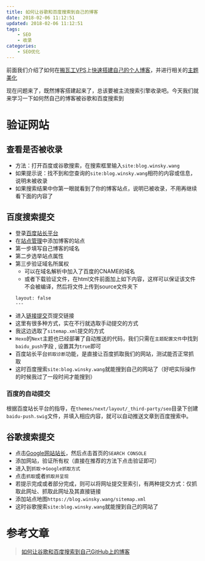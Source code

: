 ```yaml
---
title: 如何让谷歌和百度搜索到自己的博客
date: 2018-02-06 11:12:51
updated: 2018-02-06 11:12:51
tags:
	- SEO
	- 收录
categories: 
	- SEO优化
---
```

前面我们介绍了如何在[搬瓦工VPS][1]上[快速搭建自己的个人博客][2]，并进行相关的[主题美化][3]

现在问题来了，既然博客搭建起来了，总该要被主流搜索引擎收录吧。今天我们就来学习一下如何然自己的博客被谷歌和百度搜索到

<!-- more -->

# 验证网站
## 查看是否被收录
- 方法：打开百度或谷歌搜索，在搜索框里输入`site:blog.winsky.wang`
- 如果提示说：找不到和您查询的`site:blog.winsky.wang`相符的内容或信息，说明未被收录
- 如果搜索结果中你第一眼就看到了你的博客站点，说明已被收录，不用再继续看下面的内容了

## 百度搜索提交
- 登录[百度站长平台](https://ziyuan.baidu.com/)
- 在[站点管理](https://ziyuan.baidu.com/site/index)中添加博客的站点
- 第一步填写自己博客的域名
- 第二步选举站点属性
- 第三步验证域名所属权
	- 可以在域名解析中加入了百度的CNAME的域名
	- 或者下载验证文件，在html文件前面加上如下内容，这样可以保证该文件不会被编译，然后将文件上传到source文件夹下
	```
	layout: false
	---
	```
- 进入[链接提交](https://ziyuan.baidu.com/linksubmit/index)页提交链接
- 这里有很多种方式，实在不行就选取手动提交的方式
- 我这边选取了`sitemap.xml`提交的方式
- `Hexo`的`Next`主题也已经部署了自动推送的代码，我们只需在`主题配置文件`中找到`baidu_push`字段 , 设置其为`true`即可
- 百度站长平台`抓取诊断`功能，是直接让百度抓取我们的网站，测试能否正常抓取
- 这时百度搜索`site:blog.winsky.wang`就能搜到自己的网站了（好吧实际操作的时候我过了一段时间才能搜到）

### 百度的自动提交
根据百度站长平台的指导，在`themes/next/layout/_third-party/seo`目录下创建`baidu-push.swig`文件，并填入相应内容，就可以自动推送文章到百度搜索中。

## 谷歌搜索提交
- 点击[Google网站站长](https://www.google.com/webmasters/)，然后点击首页的`SEARCH CONSOLE`
- 添加网站，验证所有权（直接在推荐的方法下点击验证即可）
- 进入到`抓取`->`Google抓取方式`
- 点击`抓取`或者`抓取并呈现`
- 若提示完成或者部分完成，则可以将网址提交至索引，有两种提交方式：仅抓取此网址、抓取此网址及其直接链接
- 添加站点地图`https://blog.winsky.wang/sitemap.xml`
- 这时谷歌搜索`site:blog.winsky.wang`就能搜到自己的网站了

# 参考文章
> [如何让谷歌和百度搜索到自己GitHub上的博客](https://maxwellyue.github.io/2016/08/07/如何让谷歌和百度搜索到自己GitHub上的博客/)


[1]: https://bwh8.net/aff.php?aff=29080 "搬瓦工VPS"
[2]: https://blog.winsky.wang/Hexo%E5%8D%9A%E5%AE%A2/%E4%B8%AA%E4%BA%BA%E5%8D%9A%E5%AE%A2Hexo%E6%90%AD%E5%BB%BA/ "快速搭建自己的个人博客"
[3]: https://blog.winsky.wang/Hexo%E5%8D%9A%E5%AE%A2/%E8%87%AA%E5%8A%A8%E5%B0%86%E6%9B%B4%E6%96%B0%E9%83%A8%E7%BD%B2%E5%88%B0VPS/ "主题美化"
